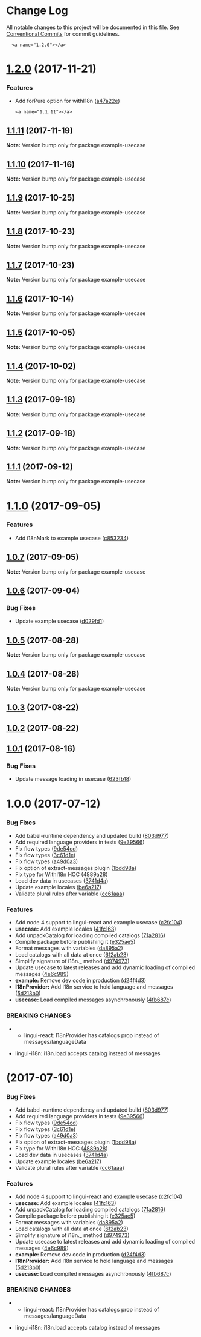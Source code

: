 # Change Log

All notable changes to this project will be documented in this file.
See [Conventional Commits](https://conventionalcommits.org) for commit guidelines.

      <a name="1.2.0"></a>
# [1.2.0](https://github.com/lingui/js-lingui/compare/example-usecase@1.1.9...example-usecase@1.2.0) (2017-11-21)


### Features

* Add forPure option for withI18n ([a47a22e](https://github.com/lingui/js-lingui/commit/a47a22e))




      <a name="1.1.11"></a>
## [1.1.11](https://github.com/lingui/js-lingui/compare/example-usecase@1.1.9...example-usecase@1.1.11) (2017-11-19)




**Note:** Version bump only for package example-usecase

<a name="1.1.10"></a>
## [1.1.10](https://github.com/lingui/js-lingui/compare/example-usecase@1.1.9...example-usecase@1.1.10) (2017-11-16)




**Note:** Version bump only for package example-usecase

<a name="1.1.9"></a>
## [1.1.9](https://github.com/lingui/js-lingui/compare/example-usecase@1.1.8...example-usecase@1.1.9) (2017-10-25)




**Note:** Version bump only for package example-usecase

<a name="1.1.8"></a>
## [1.1.8](https://github.com/lingui/js-lingui/compare/example-usecase@1.1.7...example-usecase@1.1.8) (2017-10-23)




**Note:** Version bump only for package example-usecase

<a name="1.1.7"></a>
## [1.1.7](https://github.com/lingui/js-lingui/compare/example-usecase@1.1.6...example-usecase@1.1.7) (2017-10-23)




**Note:** Version bump only for package example-usecase

<a name="1.1.6"></a>
## [1.1.6](https://github.com/lingui/js-lingui/compare/example-usecase@1.1.5...example-usecase@1.1.6) (2017-10-14)




**Note:** Version bump only for package example-usecase

<a name="1.1.5"></a>
## [1.1.5](https://github.com/lingui/js-lingui/compare/example-usecase@1.1.4...example-usecase@1.1.5) (2017-10-05)




**Note:** Version bump only for package example-usecase

<a name="1.1.4"></a>
## [1.1.4](https://github.com/lingui/js-lingui/compare/example-usecase@1.1.3...example-usecase@1.1.4) (2017-10-02)




**Note:** Version bump only for package example-usecase

<a name="1.1.3"></a>
## [1.1.3](https://github.com/lingui/js-lingui/compare/example-usecase@1.1.2...example-usecase@1.1.3) (2017-09-18)




**Note:** Version bump only for package example-usecase

<a name="1.1.2"></a>
## [1.1.2](https://github.com/lingui/js-lingui/compare/example-usecase@1.1.1...example-usecase@1.1.2) (2017-09-18)




**Note:** Version bump only for package example-usecase

<a name="1.1.1"></a>
## [1.1.1](https://github.com/lingui/js-lingui/compare/example-usecase@1.1.0...example-usecase@1.1.1) (2017-09-12)




**Note:** Version bump only for package example-usecase

<a name="1.1.0"></a>
# [1.1.0](https://github.com/lingui/js-lingui/compare/example-usecase@1.0.8...example-usecase@1.1.0) (2017-09-05)


### Features

* Add i18nMark to example usecase ([c853234](https://github.com/lingui/js-lingui/commit/c853234))




<a name="1.0.7"></a>
## [1.0.7](https://github.com/lingui/js-lingui/compare/example-usecase@1.0.6...example-usecase@1.0.7) (2017-09-05)




**Note:** Version bump only for package example-usecase

<a name="1.0.6"></a>
## [1.0.6](https://github.com/lingui/js-lingui/compare/example-usecase@1.0.5...example-usecase@1.0.6) (2017-09-04)


### Bug Fixes

* Update example usecase ([d029fd1](https://github.com/lingui/js-lingui/commit/d029fd1))




<a name="1.0.5"></a>
## [1.0.5](https://github.com/lingui/js-lingui/compare/example-usecase@1.0.4...example-usecase@1.0.5) (2017-08-28)




**Note:** Version bump only for package example-usecase

<a name="1.0.4"></a>
## [1.0.4](https://github.com/lingui/js-lingui/compare/example-usecase@1.0.4-0...example-usecase@1.0.4) (2017-08-28)




**Note:** Version bump only for package example-usecase

<a name="1.0.3"></a>
## [1.0.3](https://github.com/lingui/js-lingui/compare/example-usecase@1.0.2...example-usecase@1.0.3) (2017-08-22)




<a name="1.0.2"></a>
## [1.0.2](https://github.com/lingui/js-lingui/compare/example-usecase@1.0.1...example-usecase@1.0.2) (2017-08-22)




<a name="1.0.1"></a>
## [1.0.1](https://github.com/lingui/js-lingui/compare/example-usecase@1.0.0...example-usecase@1.0.1) (2017-08-16)


### Bug Fixes

* Update message loading in usecase ([623fb18](https://github.com/lingui/js-lingui/commit/623fb18))




<a name="1.0.0"></a>
# 1.0.0 (2017-07-12)


### Bug Fixes

* Add babel-runtime dependency and updated build ([803d977](https://github.com/lingui/js-lingui/commit/803d977))
* Add required language providers in tests ([9e39566](https://github.com/lingui/js-lingui/commit/9e39566))
* Fix flow types ([9de54cd](https://github.com/lingui/js-lingui/commit/9de54cd))
* Fix flow types ([3c61d1e](https://github.com/lingui/js-lingui/commit/3c61d1e))
* Fix flow types ([a49d0a3](https://github.com/lingui/js-lingui/commit/a49d0a3))
* Fix option of extract-messages plugin ([1bdd98a](https://github.com/lingui/js-lingui/commit/1bdd98a))
* Fix type for WithI18n HOC ([4889a28](https://github.com/lingui/js-lingui/commit/4889a28))
* Load dev data in usecases ([3741d4a](https://github.com/lingui/js-lingui/commit/3741d4a))
* Update example locales ([be6a217](https://github.com/lingui/js-lingui/commit/be6a217))
* Validate plural rules after variable ([cc61aaa](https://github.com/lingui/js-lingui/commit/cc61aaa))


### Features

* Add node 4 support to lingui-react and example usecase ([c2fc104](https://github.com/lingui/js-lingui/commit/c2fc104))
* **usecase:** Add example locales ([41fc163](https://github.com/lingui/js-lingui/commit/41fc163))
* Add unpackCatalog for loading compiled catalogs ([71a2816](https://github.com/lingui/js-lingui/commit/71a2816))
* Compile package before publishing it ([e325ae5](https://github.com/lingui/js-lingui/commit/e325ae5))
* Format messages with variables ([da895a2](https://github.com/lingui/js-lingui/commit/da895a2))
* Load catalogs with all data at once ([6f2ab23](https://github.com/lingui/js-lingui/commit/6f2ab23))
* Simplify signature of i18n._ method ([d974973](https://github.com/lingui/js-lingui/commit/d974973))
* Update usecase to latest releases and add dynamic loading of compiled messages ([4e6c989](https://github.com/lingui/js-lingui/commit/4e6c989))
* **example:** Remove dev code in production ([d24f4d3](https://github.com/lingui/js-lingui/commit/d24f4d3))
* **I18nProvider:** Add I18n service to hold language and messages ([5d213b0](https://github.com/lingui/js-lingui/commit/5d213b0))
* **usecase:** Load compiled messages asynchronously ([4fb687c](https://github.com/lingui/js-lingui/commit/4fb687c))


### BREAKING CHANGES

* - lingui-react: I18nProvider has catalogs prop instead of
messages/languageData
- lingui-i18n: i18n.load accepts catalog instead of messages




<a name=""></a>
#  (2017-07-10)


### Bug Fixes

* Add babel-runtime dependency and updated build ([803d977](https://github.com/lingui/js-lingui/commit/803d977))
* Add required language providers in tests ([9e39566](https://github.com/lingui/js-lingui/commit/9e39566))
* Fix flow types ([9de54cd](https://github.com/lingui/js-lingui/commit/9de54cd))
* Fix flow types ([3c61d1e](https://github.com/lingui/js-lingui/commit/3c61d1e))
* Fix flow types ([a49d0a3](https://github.com/lingui/js-lingui/commit/a49d0a3))
* Fix option of extract-messages plugin ([1bdd98a](https://github.com/lingui/js-lingui/commit/1bdd98a))
* Fix type for WithI18n HOC ([4889a28](https://github.com/lingui/js-lingui/commit/4889a28))
* Load dev data in usecases ([3741d4a](https://github.com/lingui/js-lingui/commit/3741d4a))
* Update example locales ([be6a217](https://github.com/lingui/js-lingui/commit/be6a217))
* Validate plural rules after variable ([cc61aaa](https://github.com/lingui/js-lingui/commit/cc61aaa))


### Features

* Add node 4 support to lingui-react and example usecase ([c2fc104](https://github.com/lingui/js-lingui/commit/c2fc104))
* **usecase:** Add example locales ([41fc163](https://github.com/lingui/js-lingui/commit/41fc163))
* Add unpackCatalog for loading compiled catalogs ([71a2816](https://github.com/lingui/js-lingui/commit/71a2816))
* Compile package before publishing it ([e325ae5](https://github.com/lingui/js-lingui/commit/e325ae5))
* Format messages with variables ([da895a2](https://github.com/lingui/js-lingui/commit/da895a2))
* Load catalogs with all data at once ([6f2ab23](https://github.com/lingui/js-lingui/commit/6f2ab23))
* Simplify signature of i18n._ method ([d974973](https://github.com/lingui/js-lingui/commit/d974973))
* Update usecase to latest releases and add dynamic loading of compiled messages ([4e6c989](https://github.com/lingui/js-lingui/commit/4e6c989))
* **example:** Remove dev code in production ([d24f4d3](https://github.com/lingui/js-lingui/commit/d24f4d3))
* **I18nProvider:** Add I18n service to hold language and messages ([5d213b0](https://github.com/lingui/js-lingui/commit/5d213b0))
* **usecase:** Load compiled messages asynchronously ([4fb687c](https://github.com/lingui/js-lingui/commit/4fb687c))


### BREAKING CHANGES

* - lingui-react: I18nProvider has catalogs prop instead of
messages/languageData
- lingui-i18n: i18n.load accepts catalog instead of messages
